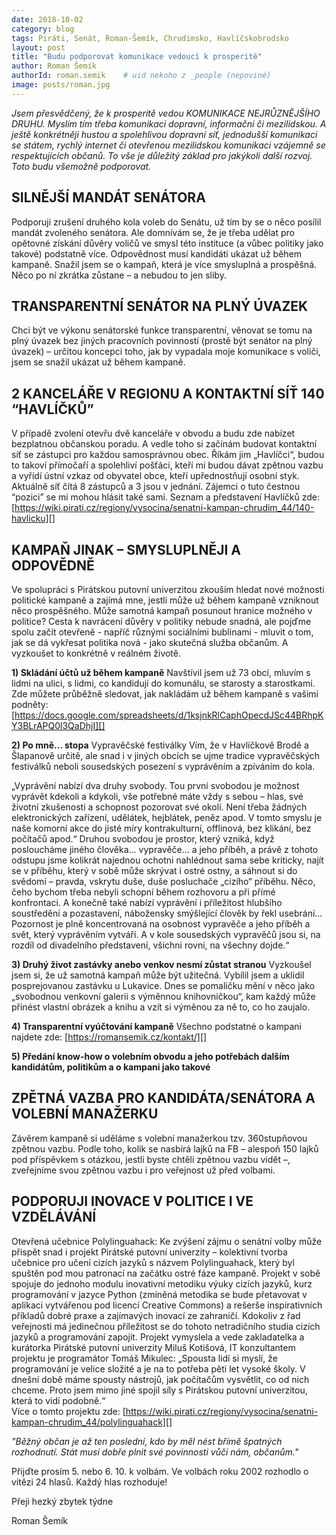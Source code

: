 ```yaml
---
date: 2018-10-02
category: blog
tags: Piráti, Senát, Roman-Šemík, Chrudimsko, Havlíčskobrodsko
layout: post
title: "Budu podporovat komunikace vedoucí k prosperitě"
author: Roman Šemík
authorId: roman.semik    # uid nekoho z _people (nepoviné)
image: posts/roman.jpg
---
```


*Jsem přesvědčený, že k prosperitě vedou KOMUNIKACE NEJRŮZNĚJŠÍHO DRUHU. Myslím tím třeba komunikaci dopravní, informační či mezilidskou. A ještě konkrétněji hustou a spolehlivou dopravní síť, jednodušší komunikaci se státem, rychlý internet či otevřenou mezilidskou komunikaci vzájemně se respektujících občanů. To vše je důležitý základ pro jakýkoli další rozvoj. Toto budu všemožně podporovat.*

## SILNĚJŠÍ MANDÁT SENÁTORA 
Podporuji zrušení druhého kola voleb do Senátu, už tím by se o něco posílil mandát zvoleného senátora. Ale domnívám se, že je třeba udělat pro opětovné získání důvěry voličů ve smysl této instituce (a vůbec politiky jako takové) podstatně více. Odpovědnost musí kandidáti ukázat už během kampaně. Snažil jsem se o kampaň, která je více smysluplná a prospěšná. Něco po ní zkrátka zůstane – a nebudou to jen sliby.

## TRANSPARENTNÍ SENÁTOR NA PLNÝ ÚVAZEK
Chci být ve výkonu senátorské funkce transparentní, věnovat se tomu na plný úvazek bez jiných pracovních povinností (prostě být senátor na plný úvazek) – určitou koncepci toho, jak by vypadala moje komunikace s voliči, jsem se snažil ukázat už během kampaně.  

## 2 KANCELÁŘE V REGIONU A KONTAKTNÍ SÍŤ 140 “HAVLÍČKŮ”
V případě zvolení otevřu dvě kanceláře v obvodu a budu zde nabízet bezplatnou občanskou poradu. A vedle toho si začínám budovat kontaktní síť se zástupci pro každou samosprávnou obec. Říkám jim „Havlíčci“, budou to takoví přímočaří a spolehliví pošťáci, kteří mi budou dávat zpětnou vazbu a vyřídí ústní vzkaz od obyvatel obce, kteří upřednostňují osobní styk. Aktuálně síť čítá 8 zástupců a 3 jsou v jednání. Zájemci o tuto čestnou “pozici” se mi mohou hlásit také sami. 
Seznam a představení Havlíčků zde: [https://wiki.pirati.cz/regiony/vysocina/senatni-kampan-chrudim_44/140-havlicku][]  

## KAMPAŇ JINAK – SMYSLUPLNĚJI A ODPOVĚDNĚ
Ve spolupráci s Pirátskou putovní univerzitou zkouším hledat nové možnosti politické kampaně a zajímá mne, jestli může už během kampaně vzniknout něco prospěšného. Může samotná kampaň posunout hranice možného v politice? Cesta k navrácení důvěry v politiky nebude snadná, ale pojďme spolu začít otevřeně  - napříč různými sociálními bublinami - mluvit o tom, jak se dá vykřesat politika nová - jako skutečná služba občanům. A vyzkoušet to konkrétně v reálném životě.

**1) Skládání účtů už během kampaně** 
Navštívil jsem už 73 obcí, mluvím s lidmi na ulici, s lidmi, co kandidují do komunálu, se starosty a starostkami. 
Zde můžete průběžně sledovat, jak nakládám už během kampaně s vašimi podněty: [https://docs.google.com/spreadsheets/d/1ksjnkRlCaphOpecdJSc44BRhpKY3BLrAPQ0l3QaDhjI][]

**2) Po mně... stopa**
Vypravěčské festiválky
Vím, že v Havlíčkově Brodě a Šlapanově určitě, ale snad i v jiných obcích se ujme tradice vypravěčských festiválků neboli sousedských posezení s vyprávěním a zpíváním do kola. 

„Vyprávění nabízí dva druhy svobody. Tou první svobodou je možnost vyprávět kdekoli a kdykoli, vše potřebné máte vždy s sebou – hlas, své životní zkušenosti a schopnost pozorovat své okolí. Není třeba žádných elektronických zařízení, udělátek, hejblátek, peněz apod. V tomto smyslu je naše komorní akce do jisté míry kontrakulturní, offlinová, bez klikání, bez počítačů apod.“  Druhou svobodou je prostor, který vzniká, když posloucháme  jiného člověka... vypravěče... a jeho příběh, a právě z tohoto odstupu jsme kolikrát najednou ochotni nahlédnout sama sebe kriticky, najít se v příběhu, který v sobě může skrývat i ostré  ostny, a sáhnout si do svědomí – pravda, vskrytu duše, duše posluchače „cizího“ příběhu. Něco, čeho bychom třeba nebyli schopní během rozhovoru a při přímé konfrontaci. A konečně také nabízí vyprávění i příležitost hlubšího soustředění a pozastavení, nábožensky smýšlející člověk by řekl usebrání... Pozornost je plně koncentrovaná na  osobnost vypravěče a jeho příběh a svět, který vyprávěním vytváří. A v kole sousedských vypravěčů jsou si, na rozdíl od divadelního představení, všichni rovni, na všechny dojde.“ 

**3) Druhý život zastávky anebo venkov nesmí zůstat stranou**
Vyzkoušel jsem si, že už samotná kampaň může být užitečná. Vybílil jsem a uklidil posprejovanou zastávku u Lukavice. Dnes se pomaličku mění v něco jako „svobodnou venkovní galerii s výměnnou knihovničkou“, kam každý může přinést vlastní obrázek a knihu a vzít si výměnou za ně to, co ho zaujalo. 

**4) Transparentní vyúčtování kampaně**
Všechno podstatné o kampani najdete zde: [https://romansemik.cz/kontakt/][]

**5) Předání know-how o volebním obvodu a jeho potřebách dalším kandidátům, politikům a o kampani jako takové**

## ZPĚTNÁ VAZBA PRO KANDIDÁTA/SENÁTORA A VOLEBNÍ MANAŽERKU
Závěrem kampaně si uděláme s volební manažerkou tzv. 360stupňovou zpětnou vazbu. Podle toho, kolik se nasbírá lajků na FB – alespoň 150 lajků pod příspěvkem s otázkou, jestli byste chtěli zpětnou vazbu vidět –, zveřejníme svou zpětnou vazbu i pro veřejnost už před volbami. 

## PODPORUJI INOVACE V POLITICE I VE VZDĚLÁVÁNÍ
Otevřená učebnice Polylinguahack:  Ke zvýšení zájmu o senátní volby může přispět snad i projekt Pirátské putovní univerzity – kolektivní tvorba učebnice pro učení cizích jazyků s názvem Polylinguahack, který byl spuštěn pod mou patronací na začátku ostré fáze kampaně. Projekt v sobě spojuje do jednoho modulu inovativní metodiku výuky cizích jazyků, kurz programování v jazyce Python (zmíněná metodika se bude přetavovat v aplikaci vytvářenou pod licencí Creative Commons) a rešerše inspirativních příkladů dobré praxe a zajímavých inovací ze zahraničí. Kdokoliv z řad veřejnosti má jedinečnou příležitost se do tohoto netradičního studia cizích jazyků a programování zapojit. Projekt vymyslela a vede zakladatelka a kurátorka Pirátské putovní univerzity Miluš Kotišová, IT konzultantem projektu je programátor Tomáš Mikulec: „Spousta lidí si myslí, že programování je velice složité a je na to potřeba pěti let vysoké školy. V dnešní době máme spousty nástrojů,  jak počítačům vysvětlit, co od nich chceme. Proto jsem mimo jiné spojil síly s Pirátskou putovní univerzitou, která to vidí podobně.“   
Více o tomto projektu zde:  [https://wiki.pirati.cz/regiony/vysocina/senatni-kampan-chrudim_44/polylinguahack][]


*"Běžný občan je až ten poslední, kdo by měl nést břímě špatných rozhodnutí. Stát musí dobře plnit své povinnosti vůči nám, občanům."*   

Přijďte prosím 5. nebo 6. 10. k volbám. Ve volbách roku 2002 rozhodlo o vítězi 24 hlasů. Každý hlas rozhoduje!

Přeji hezký zbytek týdne


Roman Šemík
